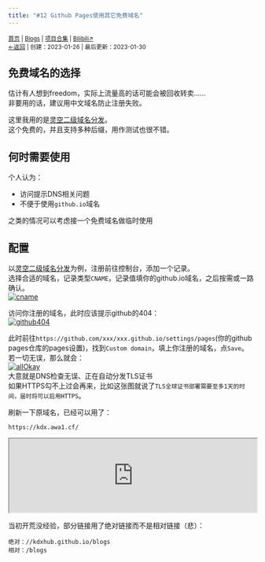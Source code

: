 ```yaml
---
title: "#12 Github Pages使用其它免费域名"
---
```


<small><a href="/">首页</a> | <a href="/blogs">Blogs</a> | <a href="/Project">项目合集</a> | <a href="https://space.bilibili.com/1987247870">Bilibili↗</a><br><a href="../../">←返回</a> |
 创建：2023-01-26 | 最后更新：2023-01-30</small><br>

## 免费域名的选择
估计有人想到freedom，实际上流量高的话可能会被回收转卖……<br>非要用的话，建议用中文域名防止注册失败。<br>

这里我用的是[灵空二级域名分发](//dns.liusui.ga/)。<br>
这个免费的，并且支持多种后缀，用作测试也很不错。
## 何时需要使用
个人认为：<br>
* 访问提示DNS相关问题
* 不便于使用`github.io`域名

之类的情况可以考虑接一个免费域名做临时使用
## 配置
以[灵空二级域名分发](//dns.liusui.ga/)为例，注册前往控制台，添加一个记录。<br>
选择合适的域名，记录类型`CNAME`，记录值填你的github.io域名，之后按需或一路确认。<br>
[![cname](https://s1.ax1x.com/2023/01/26/pSNSyQS.png "二级域名分发记录添加示例")](https://s1.ax1x.com/2023/01/26/pSNSyQS.png)

访问你注册的域名，此时应该提示github的404：<br>
[![github404](https://s1.ax1x.com/2023/01/26/pSNSRds.md.png "Github 404")](https://s1.ax1x.com/2023/01/26/pSNSRds.png)

此时前往`https://github.com/xxx/xxx.github.io/settings/pages`(你的github pages仓库的pages设置)，找到`Custom domain`，填上你注册的域名，点`Save`。<br>
若一切无误，那么就会：<br>
[![allOkay](https://s1.ax1x.com/2023/01/26/pSNSLw9.md.png "Github Pages自定义域名添加成功")](https://s1.ax1x.com/2023/01/26/pSNSLw9.png)<br>
大意就是DNS检查无误、正在自动分发TLS证书<br>
如果HTTPS勾不上过会再来，比如这张图就说了`TLS全球证书部署需要至多1天的时间，届时将可以启用HTTPS`。<br>

刷新一下原域名，已经可以用了：<br>
```url
https://kdx.awa1.cf/
```
<iframe width="100%" high="100%" src="https://kdx.awa1.cf/"></iframe>

当初开荒没经验，部分链接用了绝对链接而不是相对链接（悲）：
```text
绝对：//kdxhub.github.io/blogs
相对：/blogs
```